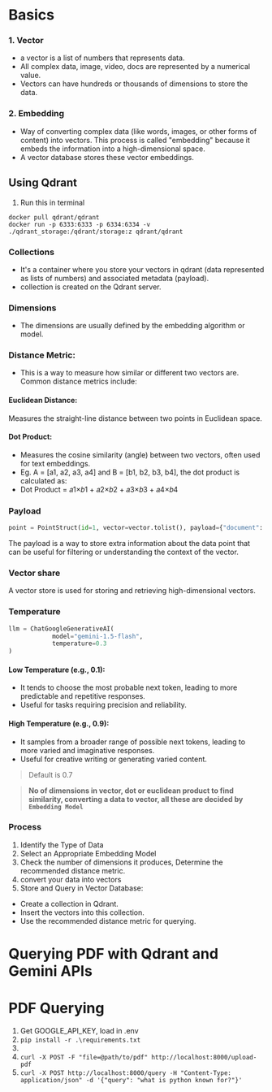 # Basics
### 1. Vector
* a vector is a list of numbers that represents data.
* All complex data, image, video, docs are represented by a numerical value.
* Vectors can have hundreds or thousands of dimensions to store the data.

### 2. Embedding
* Way of converting complex data (like words, images, or other forms of content) into vectors. This process is called "embedding" because it embeds the information into a high-dimensional space.
* A vector database stores these vector embeddings.

## Using Qdrant
1. Run this in terminal
```
docker pull qdrant/qdrant
docker run -p 6333:6333 -p 6334:6334 -v ./qdrant_storage:/qdrant/storage:z qdrant/qdrant
```

### Collections
* It's a container where you store your vectors in qdrant (data represented as lists of numbers) and associated metadata (payload).
* collection is created on the Qdrant server.

### Dimensions
* The dimensions are usually defined by the embedding algorithm or model. 
### Distance Metric: 
* This is a way to measure how similar or different two vectors are. Common distance metrics include:
#### Euclidean Distance: 
Measures the straight-line distance between two points in Euclidean space.
#### Dot Product: 
* Measures the cosine similarity (angle) between two vectors, often used for text embeddings.
* Eg. A = [a1, a2, a3, a4] and B = [b1, b2, b3, b4], the dot product is calculated as: 
* Dot Product = 𝑎1×𝑏1 + 𝑎2×𝑏2 + 𝑎3×𝑏3 + 𝑎4×𝑏4

### Payload
```py
point = PointStruct(id=1, vector=vector.tolist(), payload={"document": "Python Programming"})
```
The payload is a way to store extra information about the data point that can be useful for filtering or understanding the context of the vector.

### Vector share
A vector store is used for storing and retrieving high-dimensional vectors.

### Temperature
```py
llm = ChatGoogleGenerativeAI(
            model="gemini-1.5-flash",
            temperature=0.3
)
```
#### Low Temperature (e.g., 0.1):

* It tends to choose the most probable next token, leading to more predictable and repetitive responses.
* Useful for tasks requiring precision and reliability.

#### High Temperature (e.g., 0.9):

* It samples from a broader range of possible next tokens, leading to more varied and imaginative responses.
* Useful for creative writing or generating varied content.

> Default is 0.7



> __No of dimensions in vector, dot or euclidean product to find similarity, converting a data to vector, all these are decided by `Embedding Model`__

### Process
1. Identify the Type of Data
2. Select an Appropriate Embedding Model
3. Check the number of dimensions it produces, Determine the recommended distance metric.
4. convert your data into vectors
5. Store and Query in Vector Database:
* Create a collection in Qdrant.
* Insert the vectors into this collection.
* Use the recommended distance metric for querying.

# Querying PDF with Qdrant and Gemini APIs

# PDF Querying
1. Get GOOGLE_API_KEY, load in .env
2. `pip install -r .\requirements.txt`
3. 
4. `curl -X POST -F "file=@path/to/pdf" http://localhost:8000/upload-pdf`
5. `curl -X POST http://localhost:8000/query -H "Content-Type: application/json" -d '{"query": "what is python known for?"}'`
